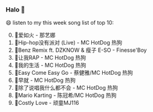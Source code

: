 

### Halo 👋

😄 listen to my this week song list of top 10:

0. 🌈爱如火 - 那艺娜
1. 🌈Hip-hop没有派对 (Live) - MC HotDog 热狗
2. 🌈Benz Remix ft. DZKNOW & 瘦子 E-SO - Finesse'Boy
3. 🌈让我RAP - MC HotDog 热狗
4. 🌈我的生活 - MC HotDog 热狗
5. 🌈Easy Come Easy Go - 蔡健雅/MC HotDog 热狗
6. 🌈早就 - MC HotDog 热狗
7. 🌈除了说唱我什么都不会 - MC HotDog 热狗
8. 🌈Mario Karting - 陈冠希/MC HotDog 热狗
9. 🌈Costly Love - 顽童MJ116

